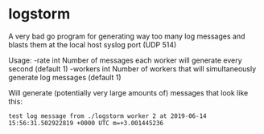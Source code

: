 # logstorm
A very bad go program for generating way too many log messages and blasts them at the local host syslog port (UDP 514)

Usage:
  -rate int
        Number of messages each worker will generate every second (default 1)
  -workers int
        Number of workers that will simultaneously generate log messages (default 1)

Will generate (potentially very large amounts of) messages that look like this:

```
test log message from ./logstorm worker 2 at 2019-06-14 15:56:31.502922819 +0000 UTC m=+3.001445236
```

